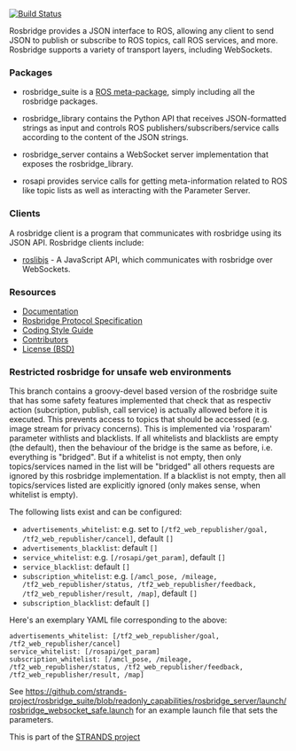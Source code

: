 [![Build Status](https://api.travis-ci.org/RobotWebTools/rosbridge_suite.png)](https://travis-ci.org/RobotWebTools/rosbridge_suite)

Rosbridge provides a JSON interface to ROS, allowing any client to send JSON to
publish or subscribe to ROS topics, call ROS services, and more. Rosbridge
supports a variety of transport layers, including WebSockets.

### Packages

 * rosbridge_suite is a [ROS
   meta-package](http://www.ros.org/wiki/catkin/conceptual_overview#Metapackages_and_the_Elimination_of_Stacks),
   simply including all the rosbridge packages.

 * rosbridge_library contains the Python API that receives JSON-formatted
   strings as input and controls ROS publishers/subscribers/service calls
   according to the content of the JSON strings.

 * rosbridge_server contains a WebSocket server implementation that exposes the
   rosbridge_library.

 * rosapi provides service calls for getting meta-information related to ROS
   like topic lists as well as interacting with the Parameter Server.

### Clients

A rosbridge client is a program that communicates with rosbridge using its JSON
API. Rosbridge clients include:

 * [roslibjs](https://github.com/robotwebtools/roslibjs) - A JavaScript API, which
   communicates with rosbridge over WebSockets.

### Resources

 * [Documentation](http://www.ros.org/wiki/rosbridge_suite)
 * [Rosbridge Protocol Specification](ROSBRIDGE_PROTOCOL.md)
 * [Coding Style Guide](http://www.ros.org/wiki/PyStyleGuide)
 * [Contributors](https://github.com/RobotWebTools/rosbridge_suite/graphs/contributors)
 * [License (BSD)](http://opensource.org/licenses/BSD-2-Clause)

### Restricted rosbridge for unsafe web environments
This branch contains a groovy-devel based version of the rosbridge suite that has some safety features implemented that check that as respectiv action (subcription, publish, call service) is actually allowed before it is executed. This prevents access to topics that should be accessed (e.g. image stream for privacy concerns). This is implemented via 'rosparam' parameter withlists and blacklists. 
If all whitelists and blacklists are empty (the default), then the behaviour of the bridge is the same as before, i.e. everything is "bridged". But if a whitelist is not empty, then only topics/services named in the list will be "bridged" all others requests are ignored by this rosbridge implementation. If a blacklist is not empty, then all topics/services listed are explicitly ignored (only makes sense, when whitelist is empty).

The following lists exist and can be configured:
* `advertisements_whitelist`: e.g. set to `[/tf2_web_republisher/goal, /tf2_web_republisher/cancel]`, default `[]`
* `advertisements_blacklist`: default `[]`
* `service_whitelist`: e.g. `[/rosapi/get_param]`, default `[]`
* `service_blacklist`: default `[]`
* `subscription_whitelist`: e.g. `[/amcl_pose, /mileage, /tf2_web_republisher/status, /tf2_web_republisher/feedback, /tf2_web_republisher/result, /map]`, default `[]`
* `subscription_blacklist`: default `[]`

Here's an exemplary YAML file corresponding to the above:
```
advertisements_whitelist: [/tf2_web_republisher/goal, /tf2_web_republisher/cancel]
service_whitelist: [/rosapi/get_param]
subscription_whitelist: [/amcl_pose, /mileage, /tf2_web_republisher/status, /tf2_web_republisher/feedback, /tf2_web_republisher/result, /map]
```

See https://github.com/strands-project/rosbridge_suite/blob/readonly_capabilities/rosbridge_server/launch/rosbridge_websocket_safe.launch for an example launch file that sets the parameters.

This is part of the [STRANDS project](http://www.strands-project.eu/)
